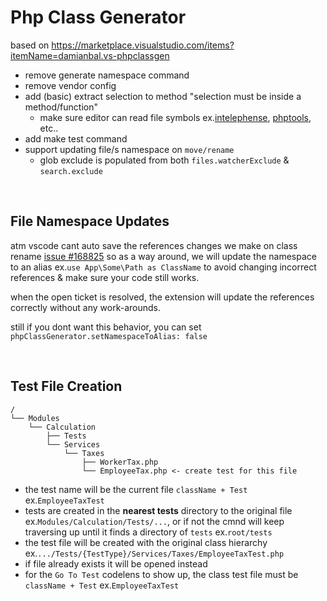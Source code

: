 # Php Class Generator

based on https://marketplace.visualstudio.com/items?itemName=damianbal.vs-phpclassgen

- remove generate namespace command
- remove vendor config
- add (basic) extract selection to method "selection must be inside a method/function"
    - make sure editor can read file symbols ex.[intelephense](https://marketplace.visualstudio.com/items?itemName=bmewburn.vscode-intelephense-client), [phptools](https://marketplace.visualstudio.com/items?itemName=DEVSENSE.phptools-vscode), etc..
- add make test command
- support updating file/s namespace on `move/rename`
    - glob exclude is populated from both `files.watcherExclude` & `search.exclude`

<br>

## File Namespace Updates

atm vscode cant auto save the references changes we make on class rename [issue #168825](https://github.com/microsoft/vscode/issues/168825) so as a way around, we will update the namespace to an alias ex.`use App\Some\Path as ClassName` to avoid changing incorrect references & make sure your code still works.

when the open ticket is resolved, the extension will update the references correctly without any work-arounds.

still if you dont want this behavior, you can set `phpClassGenerator.setNamespaceToAlias: false`

<br>

## Test File Creation

```plain
/
└── Modules
    └── Calculation
        ├── Tests
        └── Services
            └── Taxes
                ├── WorkerTax.php
                └── EmployeeTax.php <- create test for this file
```

- the test name will be the current file `className + Test` ex.`EmployeeTaxTest`
- tests are created in the **nearest tests** directory to the original file ex.`Modules/Calculation/Tests/...`,
  or if not the cmnd will keep traversing up until it finds a directory of `tests` ex.`root/tests`
- the test file will be created with the original class hierarchy ex.`.../Tests/{TestType}/Services/Taxes/EmployeeTaxTest.php`
- if file already exists it will be opened instead
- for the `Go To Test` codelens to show up, the class test file must be `className + Test` ex.`EmployeeTaxTest`
